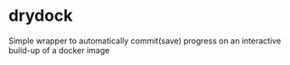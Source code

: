drydock
=======

Simple wrapper to automatically commit(save) progress on an interactive build-up of a docker image
